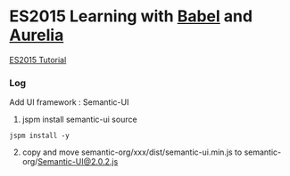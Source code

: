 # ES2015 Learning with [Babel](https://babeljs.io/docs/setup/#gulp) and [Aurelia](https://github.com/aurelia/framework)

[ES2015 Tutorial](https://babeljs.io/docs/learn-es2015/)  

### Log

Add UI framework : Semantic-UI

1. jspm install semantic-ui source

```
jspm install -y

```

2. copy and move semantic-org/xxx/dist/semantic-ui.min.js to semantic-org/Semantic-UI@2.0.2.js  


